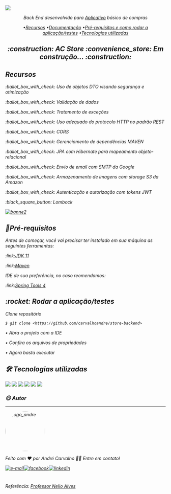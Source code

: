 <img src="https://carvalhoandre.s3-sa-east-1.amazonaws.com/github/banner.png" align="center">
<p align="center"><em>Back End desenvolvido para <a href="https://github.com/carvalhoandre/store-frontend" target="_blank" rel="external">Aplicativo</a> básico de compras<em></p>

<p align="center">
 •<a href="#recursos">Recursos</a>
  •<a href="#documentação">Documentação</a>
 •<a href="#requisitos">Pré-requisitos e como rodar a aplicação/testes</a>
 •<a href="#tecnologias">Tecnologias utilizadas</a> 
</p>

<h2 align="center"> :construction:  AC Store :convenience_store:	 Em construção...  :construction:</h2>

<a name="recursos">
  <h2>Recursos</h2>
      <p>:ballot_box_with_check: Uso de objetos DTO visando segurança e otimização</p>
      <p>:ballot_box_with_check: Validação de dados</p>
      <p>:ballot_box_with_check: Tratamento de exceções</p> 
      <p>:ballot_box_with_check: Uso adequado do protocolo HTTP no padrão REST</p> 
      <p>:ballot_box_with_check: CORS</p>
      <p>:ballot_box_with_check: Gerenciamento de dependências MAVEN</p>
      <p>:ballot_box_with_check: JPA com Hibernate para mapeamento objeto-relacional</p> 
      <p>:ballot_box_with_check: Envio de email com SMTP da Google</p>
      <p>:ballot_box_with_check: Armazenamento de imagens com storage S3 da Amazon</p> 
      <p>:ballot_box_with_check: Autenticação e autorização com tokens JWT</p>
      <p>:black_square_button: Lombock</p>
</a>

<a name="documentação" href="https://sad-store.herokuapp.com/swagger-ui.html" target="_blank" rel="external"><img src="https://carvalhoandre.s3-sa-east-1.amazonaws.com/github/banner2.png" alt="banne2"></a>

<a name="requisitos">
  <h2>🎲Pré-requisitos</h2>
  <p>Antes de começar, você vai precisar ter instalado em sua máquina as seguintes ferramentas:</p>
  <p>:link:<a href="https://www.oracle.com/br/java/technologies/javase-jdk11-downloads.html" target="_blank" rel="external">JDK 11</a></p> 
  <p>:link:<a href="https://maven.apache.org/download.cgi" target="_blank" rel="external">Maven</a></p>
  <p>IDE de sua preferência, no caso reomendamos:</p>
  <p>:link:<a href="https://spring.io/tools" target="_blank" rel="external">Spring Tools 4</a></p>
  
  <h2>:rocket: Rodar a aplicação/testes</h2>
  <p>Clone repositório</p>

</a>

```
$ git clone <https://github.com/carvalhoandre/store-backend>
```
<p>• Abra o projeto com a IDE</p>
<p>• Confira os arquivos de propriedades</p>
<p>• Agora basta executar</p>

<a name="tecnologias" align="left">
  <h2>🛠 Tecnologias utilizadas</h2>
      <img src="https://img.shields.io/badge/Java-ED8B00?style=for-the-badge&logo=java&logoColor=white">
      <img src="https://img.shields.io/badge/Spring-6DB33F?style=for-the-badge&logo=spring&logoColor=white">
      <img src="https://img.shields.io/badge/MySQL-00000F?style=for-the-badge&logo=mysql&logoColor=white">
      <img src="https://img.shields.io/badge/Heroku-430098?style=for-the-badge&logo=heroku&logoColor=white">
      <img src="https://img.shields.io/badge/Amazon_AWS-232F3E?style=for-the-badge&logo=amazon-aws&logoColor=white">
      <img src="https://img.shields.io/badge/HTML5-E34F26?style=for-the-badge&logo=html5&logoColor=white">
</a> 

### :blush: Autor
---
<img 
    src="https://carvalhoandre.s3-sa-east-1.amazonaws.com/github/perfil.png"
    style="border-radius: 50%" 
    min-width="125"
    max-width="125"
    width="125"
    alt="Logo_andre">
<br />
  
Feito com ❤️ por *André Carvalho* 👋🏽 Entre em contato!

<a href="mailto:andre_carvalho0@live.com?Subject=Olá André" target="_blank" rel="external"><img src="https://img.shields.io/badge/Microsoft_Outlook-0078D4?style=for-the-badge&logo=microsoft-outlook&logoColor=white" alt="e-mail"></a><a href="https://www.facebook.com/AndreCarvalho0" target="_blank" rel="external"><img src="https://img.shields.io/badge/facebook-%231877F2.svg?&style=for-the-badge&logo=facebook&logoColor=white" alt="facebook"></a><a href="https://www.linkedin.com/in/andr%C3%A9-leite-carvalho-b77721146/" target="_blank" rel="external"><img src="https://img.shields.io/badge/linkedin-%230077B5.svg?&style=for-the-badge&logo=linkedin&logoColor=white" alt="linkedin"></a>


#
_Referência: [Professor Nelio Alves](https://www.udemy.com/user/nelio-alves/)_

